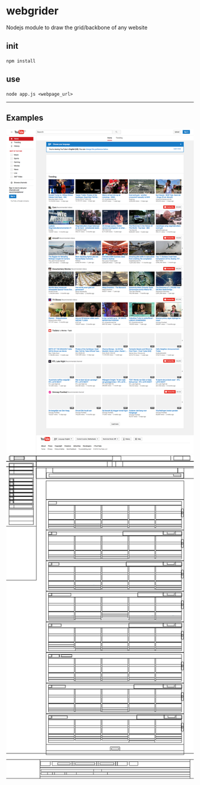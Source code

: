 # webgrider
Nodejs module to draw the grid/backbone of any website

## init
`npm install`

## use
`node app.js <webpage_url>`

----------------------------------------------------------------------------------

## Examples
![youtube-homepage](examples/1475803206342-normal.png?raw=true "youtube homepage | normal view")
![youtube-homepage](examples/1475803206342-grid.png?raw=true "youtube homepage | grid view")
